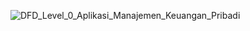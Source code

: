 ![DFD_Level_0_Aplikasi_Manajemen_Keuangan_Pribadi](https://github.com/user-attachments/assets/ae4e206b-b2ac-4100-b9b5-abdec4d8a702)
